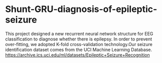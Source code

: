 # Shunt-GRU-diagnosis-of-epileptic-seizure
This project designed a new recurrent neural network structure for EEG classification to diagnose whether there is epilepsy. In order to prevent over-fitting, we adopted K-fold cross-validation technology.Our seizure identification dataset comes from the UCI Machine Learning Database. https://archive.ics.uci.edu/ml/datasets/Epileptic+Seizure+Recognition
